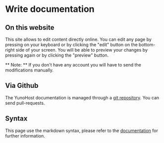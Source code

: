 # Write documentation

## On this website

This site allows to edit content directly online. You can edit any page by pressing <ESC> on your keyboard or by clicking the "edit" button on the bottom-right side of your screen. You will be able to preview your changes by pressing <ESC> again or by clicking the "preview" button.

** Note: ** If you don't have any account you will have to send the modifications manually.

## Via Github

The YunoHost documentation is managed through a [git repository](https://github.com/YunoHost/doc). You can send pull-requests.

## Syntax

This page use the markdown syntax, please refer to the [documentation](http://daringfireball.net/projects/markdown/syntax) for further information.
